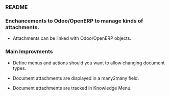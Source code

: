 ### README ###

### Enchancements to Odoo/OpenERP to manage kinds of attachments. ###

* Attachments can be linked with Odoo/OpenERP objects.

### Main Improvments ###

* Define menus and actions should you want to allow changing document types.
 
* Document attachments are displayed in a many2many field.

* Document attachments are tracked in Knowledge Menu.


